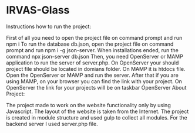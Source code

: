 # IRVAS-Glass
Instructions how to run the project:

First of all you need to open the project file on command prompt and run npm i
To run the database db.json, open the project file on command prompt and run npm i -g json-server. When installations ended, run the command npx json-server db.json
Then, you need OpenServer or MAMP application to run the server of server.php. On OpenServer your should project file should be located in domians folder. On MAMP it is htdocs file. Open the OpenServer or MAMP and run the server. After that if you are using MAMP, on your browser you can find the link with your project. On OpenServer the link for your projects will be on taskbar OpenServer
About Project:

The project made to work on the website functionality only by using Javascript. 
The layout of the website is taken from the Internet.
The project is created in module structure and used gulp to collect all modules.
For the backend server I used server.php file.


